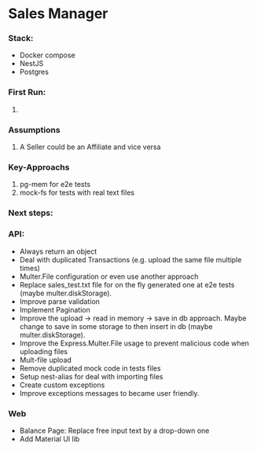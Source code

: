 # Sales Manager

### Stack:
- Docker compose
- NestJS
- Postgres


### First Run:
1. 

### Assumptions 
1. A Seller could be an Affiliate and vice versa

### Key-Approachs
1. pg-mem for e2e tests
2. mock-fs for tests with real text files 

### Next steps:
### API: 
- Always return an object 
- Deal with duplicated Transactions (e.g. upload the same file multiple times)
- Multer.File configuration or even use another approach
- Replace sales_test.txt file for on the fly generated one at e2e tests (maybe multer.diskStorage).
- Improve parse validation
- Implement Pagination 
- Improve the upload -> read in memory -> save in db approach. Maybe change to save in some storage to then insert in db (maybe multer.diskStorage).
- Improve the Express.Multer.File usage to prevent malicious code when uploading files
- Mult-file upload
- Remove duplicated mock code in tests files
- Setup nest-alias for deal with importing files
- Create custom exceptions
- Improve exceptions messages to became user friendly.

### Web
- Balance Page: Replace free input text by a drop-down one
- Add Material UI lib